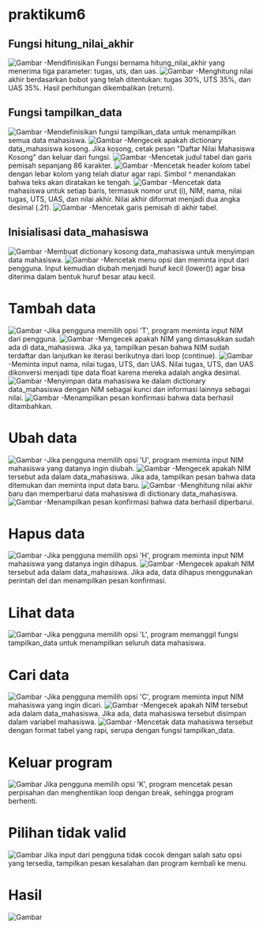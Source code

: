 # praktikum6

## Fungsi hitung_nilai_akhir
![Gambar](./foto/1.png)
-Mendifinisikan Fungsi bernama hitung_nilai_akhir yang menerima tiga parameter: tugas, uts, dan uas.
![Gambar](./foto/2.png)
-Menghitung nilai akhir berdasarkan bobot yang telah ditentukan: tugas 30%, UTS 35%, dan UAS 35%. Hasil perhitungan dikembalikan (return).

## Fungsi tampilkan_data
![Gambar](./foto/3.png)
-Mendefinisikan fungsi tampilkan_data untuk menampilkan semua data mahasiswa.
![Gambar](./foto/4.png)
-Mengecek apakah dictionary data_mahasiswa kosong. Jika kosong, cetak pesan "Daftar Nilai Mahasiswa Kosong" dan keluar dari fungsi.
![Gambar](./foto/5.png)
-Mencetak judul tabel dan garis pemisah sepanjang 86 karakter.
![Gambar](./foto/6.png)
-Mencetak header kolom tabel dengan lebar kolom yang telah diatur agar rapi. Simbol ^ menandakan bahwa teks akan diratakan ke tengah.
![Gambar](./foto/7.png)
-Mencetak data mahasiswa untuk setiap baris, termasuk nomor urut (i), NIM, nama, nilai tugas, UTS, UAS, dan nilai akhir. Nilai akhir diformat menjadi dua angka desimal (.2f).
![Gambar](./foto/8.png)
-Mencetak garis pemisah di akhir tabel.

## Inisialisasi data_mahasiswa
![Gambar](./foto/9.png)
-Membuat dictionary kosong data_mahasiswa untuk menyimpan data mahasiswa.
![Gambar](./foto/10.png)
-Mencetak menu opsi dan meminta input dari pengguna. Input kemudian diubah menjadi huruf kecil (lower()) agar bisa diterima dalam bentuk huruf besar atau kecil.

# Tambah data
![Gambar](./foto/11.png)
-Jika pengguna memilih opsi 'T', program meminta input NIM dari pengguna.
![Gambar](./foto/12.png)
-Mengecek apakah NIM yang dimasukkan sudah ada di data_mahasiswa. Jika ya, tampilkan pesan bahwa NIM sudah terdaftar dan lanjutkan ke iterasi berikutnya dari loop (continue).
![Gambar](./foto/13.png)
-Meminta input nama, nilai tugas, UTS, dan UAS. Nilai tugas, UTS, dan UAS dikonversi menjadi tipe data float karena mereka adalah angka desimal.
![Gambar](./foto/14.png)
-Menyimpan data mahasiswa ke dalam dictionary data_mahasiswa dengan NIM sebagai kunci dan informasi lainnya sebagai nilai.
![Gambar](./foto/15.png)
-Menampilkan pesan konfirmasi bahwa data berhasil ditambahkan.

# Ubah data
![Gambar](./foto/16.png)
-Jika pengguna memilih opsi 'U', program meminta input NIM mahasiswa yang datanya ingin diubah.
![Gambar](./foto/17.png)
-Mengecek apakah NIM tersebut ada dalam data_mahasiswa. Jika ada, tampilkan pesan bahwa data ditemukan dan meminta input data baru.
![Gambar](./foto/18.png)
-Menghitung nilai akhir baru dan memperbarui data mahasiswa di dictionary data_mahasiswa.
![Gambar](./foto/19.png)
-Menampilkan pesan konfirmasi bahwa data berhasil diperbarui.

# Hapus data
![Gambar](./foto/20.png)
-Jika pengguna memilih opsi 'H', program meminta input NIM mahasiswa yang datanya ingin dihapus.
![Gambar](./foto/21.png)
-Mengecek apakah NIM tersebut ada dalam data_mahasiswa. Jika ada, data dihapus menggunakan perintah del dan menampilkan pesan konfirmasi.

# Lihat data
![Gambar](./foto/22.png)
-Jika pengguna memilih opsi 'L', program memanggil fungsi tampilkan_data untuk menampilkan seluruh data mahasiswa.

# Cari data
![Gambar](./foto/23.png)
-Jika pengguna memilih opsi 'C', program meminta input NIM mahasiswa yang ingin dicari.
![Gambar](./foto/24.png)
-Mengecek apakah NIM tersebut ada dalam data_mahasiswa. Jika ada, data mahasiswa tersebut disimpan dalam variabel mahasiswa.
![Gambar](./foto/25.png)
-Mencetak data mahasiswa tersebut dengan format tabel yang rapi, serupa dengan fungsi tampilkan_data.

# Keluar program
![Gambar](./foto/26.png)
Jika pengguna memilih opsi 'K', program mencetak pesan perpisahan dan menghentikan loop dengan break, sehingga program berhenti.

# Pilihan tidak valid
![Gambar](./foto/27.png)
Jika input dari pengguna tidak cocok dengan salah satu opsi yang tersedia, tampilkan pesan kesalahan dan program kembali ke menu.

# Hasil
![Gambar](./foto/28.png)
